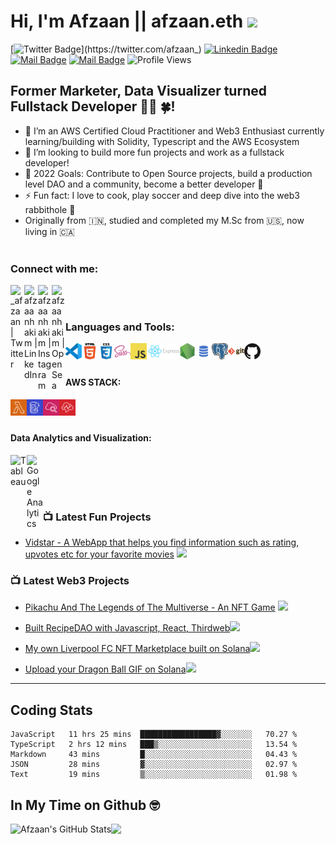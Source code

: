 # Hi, I'm Afzaan || afzaan.eth <img width="48px" src="https://c.tenor.com/HUnC8D7ZhbcAAAAi/goku-dbz.gif"/> 

[![Twitter Badge](https://img.shields.io/badge/-@afzaan_-1ca0f1?style=flat&labelColor=1ca0f1&logo=twitter&logoColor=white&link=https://twitter.com/afzaan_)](https://twitter.com/afzaan_)
[![Linkedin Badge](https://img.shields.io/badge/-LinkedIn-0e76a8?style=flat&labelColor=0e76a8&logo=linkedin&logoColor=white)](https://www.linkedin.com/in/afzaanh/)
[![Mail Badge](https://img.shields.io/badge/-Gmail-c0392b?style=flat&labelColor=c0392b&logo=gmail&logoColor=white)](mailto:afzaanhakim19@gmail.com)
[![Mail Badge](https://img.shields.io/badge/-@ah7lfc-e84393?style=flat&labelColor=e84393&logo=instagram&logoColor=white)](https://instagram.com/ah7lfc) 
![Profile Views](https://komarev.com/ghpvc/?username=afzaanhakim)



## Former Marketer, Data Visualizer turned Fullstack Developer 👨‍💻 🍀!

- 🌱 I’m an AWS Certified Cloud Practitioner and Web3 Enthusiast currently learning/building with Solidity, Typescript and the AWS Ecosystem
- 👯 I’m looking to build more fun projects and work as a fullstack developer!
- 🥅 2022 Goals: Contribute to Open Source projects, build a production level DAO and a community, become a better developer 🤗
- ⚡ Fun fact: I love to cook, play soccer and deep dive into the web3 rabbithole 🐰
- Originally from 🇮🇳, studied and completed my M.Sc from 🇺🇸, now living in 🇨🇦
  <br />
  <br />

### Connect with me:

[<img align="left" alt="_afzaan | Twitter" width="22px" src="https://imgr.search.brave.com/5R0LmSewlPR-KAow82YWF13vtdks8g7lFfYnOawkEhI/fit/1200/1200/ce/1/aHR0cHM6Ly93d3cu/cG5na2V5LmNvbS9w/bmcvZnVsbC8yLTI3/NjQ2X3R3aXR0ZXIt/bG9nby1wbmctdHJh/bnNwYXJlbnQtYmFj/a2dyb3VuZC1sb2dv/LXR3aXR0ZXItcG5n/LnBuZw" />][twitter]
[<img align="left" alt="afzaanhakim | LinkedIn" width="22px" src="https://imgr.search.brave.com/UFkmtG3T2kun9LXee-yLcCAQmtiwILOEG9uFiyYZ3MA/fit/1200/1200/ce/1/aHR0cHM6Ly9wbmdp/bWcuY29tL3VwbG9h/ZHMvbGlua2VkSW4v/bGlua2VkSW5fUE5H/MjQucG5n" />][linkedin]
[<img align="left" alt="afzaanhakim | Instagram" width="22px" src="https://imgr.search.brave.com/iyoJR1WLl99PKTyzruX6oe_YRFYPl6Bky_DRHPC0rU4/fit/1024/1024/ce/1/aHR0cHM6Ly93d3cu/c2VxdW95YWhyZWdp/b25hbGxpYnJhcnku/b3JnL3dwLWNvbnRl/bnQvdXBsb2Fkcy8y/MDE3LzAyL2luc3Rh/Z3JhbS1pY29uLnBu/Zw" />][instagram]
[<img align="left" alt="afzaanhakim | OpenSea" width="22px" src="https://imgr.search.brave.com/4WlQX8vrqV3uPc6oO4qhQbvo1WPhe5STbsOX8_rNLoY/fit/300/300/ce/1/aHR0cHM6Ly90aGVt/ZS56ZGFzc2V0cy5j/b20vdGhlbWVfYXNz/ZXRzLzEwNjgwMDcz/L2VhMjNlODBhMDBh/MjFhMjQ5OWRiOGI1/YmI5NWNkMzFiZTFk/OWVmYTEucG5n" />][opensea]

<br />
<br />

### Languages and Tools:

<img align="left" alt="Visual Studio Code" width="26px" src="https://raw.githubusercontent.com/github/explore/80688e429a7d4ef2fca1e82350fe8e3517d3494d/topics/visual-studio-code/visual-studio-code.png" />
<img align="left" alt="HTML5" width="26px" src="https://raw.githubusercontent.com/github/explore/80688e429a7d4ef2fca1e82350fe8e3517d3494d/topics/html/html.png" />
<img align="left" alt="CSS3" width="26px" src="https://raw.githubusercontent.com/github/explore/80688e429a7d4ef2fca1e82350fe8e3517d3494d/topics/css/css.png" />
<img align="left" alt="Sass" width="26px" src="https://raw.githubusercontent.com/github/explore/80688e429a7d4ef2fca1e82350fe8e3517d3494d/topics/sass/sass.png" />
<img align="left" alt="JavaScript" width="26px" src="https://raw.githubusercontent.com/github/explore/80688e429a7d4ef2fca1e82350fe8e3517d3494d/topics/javascript/javascript.png" />
<img align="left" alt="React" width="26px" src="https://raw.githubusercontent.com/github/explore/80688e429a7d4ef2fca1e82350fe8e3517d3494d/topics/react/react.png" />
<img align="left" alt="Express" width="26px" src="https://raw.githubusercontent.com/github/explore/80688e429a7d4ef2fca1e82350fe8e3517d3494d/topics/express/express.png" />
<img align="left" alt="Node.js" width="26px" src="https://raw.githubusercontent.com/github/explore/80688e429a7d4ef2fca1e82350fe8e3517d3494d/topics/nodejs/nodejs.png" />
<img align="left" alt="SQL" width="26px" src="https://raw.githubusercontent.com/github/explore/80688e429a7d4ef2fca1e82350fe8e3517d3494d/topics/sql/sql.png" />
<img align="left" alt="postgresql" width="26px" src="https://raw.githubusercontent.com/github/explore/80688e429a7d4ef2fca1e82350fe8e3517d3494d/topics/postgresql/postgresql.png" />
<img align="left" alt="Git" width="26px" src="https://raw.githubusercontent.com/github/explore/80688e429a7d4ef2fca1e82350fe8e3517d3494d/topics/git/git.png" />
<img align="left" alt="GitHub" width="26px" src="https://raw.githubusercontent.com/github/explore/78df643247d429f6cc873026c0622819ad797942/topics/github/github.png" />
<br/><br/>

#### AWS STACK:

<img align="left" alt="AWSLambda" width="26px" src="https://raw.githubusercontent.com/awslabs/aws-icons-for-plantuml/main/dist/Compute/Lambda.png" />
<img align="left" alt="DynamoDB" width="26px" src="https://raw.githubusercontent.com/awslabs/aws-icons-for-plantuml/main/dist/Database/DynamoDB.png" />
<img align="left" alt="CloudWatch" width="26px" src="https://raw.githubusercontent.com/awslabs/aws-icons-for-plantuml/main/dist/ManagementGovernance/CloudWatch.png" />
<img align="left" alt="Amazon Connect" width="26px" src="https://raw.githubusercontent.com/awslabs/aws-icons-for-plantuml/main/dist/BusinessApplications/Connect.png" />
<br /><br />

#### Data Analytics and Visualization:

[<img align="left" alt="Tableau" width="26px" src="https://surveymonkey-assets.s3.amazonaws.com/papiasset/apps/logos/2e989404-aed0-41ea-9198-ddc1c76d7a4a" />][tableau]
<img align="left" alt="Google Analytics" width="26px" src="https://valota.live/wp-content/uploads/2020/09/Google-Analytics-icon.png" />
<br/>

<br />
<br />


### 📺 Latest Fun Projects

- [Vidstar - A WebApp that helps you find information such as rating, upvotes etc for your favorite movies](https://vidstar.vercel.app/) <img width="35px" src="https://c.tenor.com/PhQ05RShWzUAAAAi/its-movie-time-chatime.gif"/>

### 📺 Latest Web3 Projects
- [Pikachu And The Legends of The Multiverse - An NFT Game](https://pikachu-and-the-legends-of-the-multiverse.vercel.app/) <img width="40px" src="https://c.tenor.com/0GRl16naN8YAAAAi/pokemon-nintendo.gif"/>
  
- [Built RecipeDAO with Javascript, React, Thirdweb](https://recipedao.vercel.app/)<img width="40px" src="https://c.tenor.com/xIx-7_MtPrcAAAAi/foodbyjag-jagyasini-singh.gif"/>
  
- [My own Liverpool FC NFT Marketplace built on Solana](https://liverpoolfc-nft-candymachine.vercel.app/)<img width="35px" src="https://c.tenor.com/2mc3x3ph1poAAAAi/peace-yoga.gif"/>
  
- [Upload your Dragon Ball GIF on Solana](https://dbzportalgifssolana-afzaanhakim.vercel.app/)<img width="40px" src="https://c.tenor.com/CVCcyFkv72wAAAAi/goku-vs-frieza-fight.gif"/>

---

## Coding Stats
<!--START_SECTION:waka-->
```text
JavaScript   11 hrs 25 mins  █████████████████▓░░░░░░░   70.27 % 
TypeScript   2 hrs 12 mins   ███▒░░░░░░░░░░░░░░░░░░░░░   13.54 % 
Markdown     43 mins         █░░░░░░░░░░░░░░░░░░░░░░░░   04.43 % 
JSON         28 mins         ▓░░░░░░░░░░░░░░░░░░░░░░░░   02.97 % 
Text         19 mins         ▒░░░░░░░░░░░░░░░░░░░░░░░░   01.98 % 
```
<!--END_SECTION:waka-->

## In My Time on Github 🤓

  <img align="left" alt="Afzaan's GitHub Stats" src="https://github-readme-stats.vercel.app/api?username=afzaanhakim&show_icons=true&hide_border=true&theme=onedark" />



[twitter]: https://twitter.com/afzaan_
[instagram]: https://instagram.com/ah7lfc
[linkedin]: https://linkedin.com/in/afzaanh/
[opensea]: https://opensea.io/afzaan
[tableau]: https://public.tableau.com/app/profile/afzaan.hakim
![](https://hit.yhype.me/github/profile?user_id=64027936)
